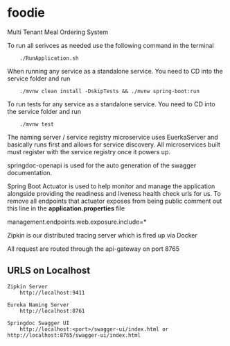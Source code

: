 # foodie

Multi Tenant Meal Ordering System

To run all serivces as needed use the following command in the terminal
```
    ./RunApplication.sh
```

When running any service as a standalone service. You need to CD into the service folder and run
```
    ./mvnw clean install -DskipTests && ./mvnw spring-boot:run
```

To run tests for any service as a standalone service. You need to CD into the service folder and run
```
    ./mvnw test
```

The naming server / service registry microservice uses EuerkaServer and basically runs first and allows for service discovery. 
All microservices built must register with the service registry once it powers up.

springdoc-openapi is used for the auto generation of the swagger documentation.

Spring Boot Actuator is used to help monitor and manage the application alongside providing the readiness and liveness health check urls for us. 
To remove all endpoints that actuator exposes from being public comment out this line in the **application.properties** file

management.endpoints.web.exposure.include=\*

Zipkin is our distributed tracing server which is fired up via Docker

All request are routed through the api-gateway on port 8765

## URLS on Localhost

```
Zipkin Server
    http://localhost:9411

Eureka Naming Server
    http://localhost:8761

Springdoc Swagger UI
    http://localhost:<port>/swagger-ui/index.html or http://localhost:8765/swagger-ui/index.html
```
